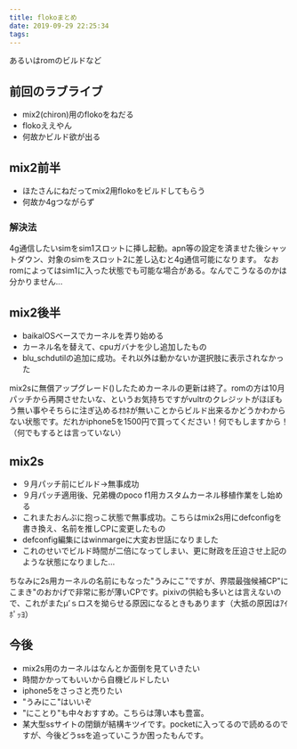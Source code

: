 ```yaml
---
title: flokoまとめ
date: 2019-09-29 22:25:34
tags:
---
```

あるいはromのビルドなど
<!-- more -->
<!-- toc -->

## 前回のラブライブ
- mix2(chiron)用のflokoをねだる
- flokoええやん
- 何故かビルド欲が出る

## mix2前半
- ほたさんにねだってmix2用flokoをビルドしてもらう
- 何故か4gつながらず

### 解決法
4g通信したいsimをsim1スロットに挿し起動。apn等の設定を済ませた後シャットダウン、対象のsimをスロット2に差し込むと4g通信可能になります。
なおromによってはsim1に入った状態でも可能な場合がある。なんでこうなるのかは分かりません...

## mix2後半
- baikalOSベースでカーネルを弄り始める
- カーネル名を替えて、cpuガバナを少し追加したもの
- blu_schdutilの追加に成功。それ以外は動かないか選択肢に表示されなかった

mix2sに無償アップグレード()したためカーネルの更新は終了。romの方は10月パッチから再開させたいな、というお気持ちですがvultrのクレジットがほぼもう無い事やそちらに注ぎ込めるｵｶﾈが無いことからビルド出来るかどうかわからない状態です。だれかiphone5を1500円で買ってください！何でもしますから！（何でもするとは言っていない）

## mix2s
- ９月パッチ前にビルド→無事成功
- ９月パッチ適用後、兄弟機のpoco f1用カスタムカーネル移植作業をし始める
- これまたおんぶに抱っこ状態で無事成功。こちらはmix2s用にdefconfigを書き換え、名前を推しCPに変更したもの
- defconfig編集にはwinmargeに大変お世話になりました
- これのせいでビルド時間が二倍になってしまい、更に財政を圧迫させ上記のような状態になりました...

ちなみに2s用カーネルの名前にもなった"うみにこ"ですが、界隈最強候補CP"にこまき"のおかげで非常に影が薄いCPです。pixivの供給も多いとは言えないので、これがまたμ’ｓロスを拗らせる原因になるときもあります（大抵の原因はｱｲﾎﾟｯﾖ）

## 今後
- mix2s用のカーネルはなんとか面倒を見ていきたい
- 時間かかってもいいから自機ビルドしたい
- iphone5をさっさと売りたい
- "うみにこ"はいいぞ
- "にことり"も中々おすすめ。こちらは薄い本も豊富。
- 某大型ssサイトの閉鎖が結構キツイです。pocketに入ってるので読めるのですが、今後どうssを追っていこうか困ったもんです。
